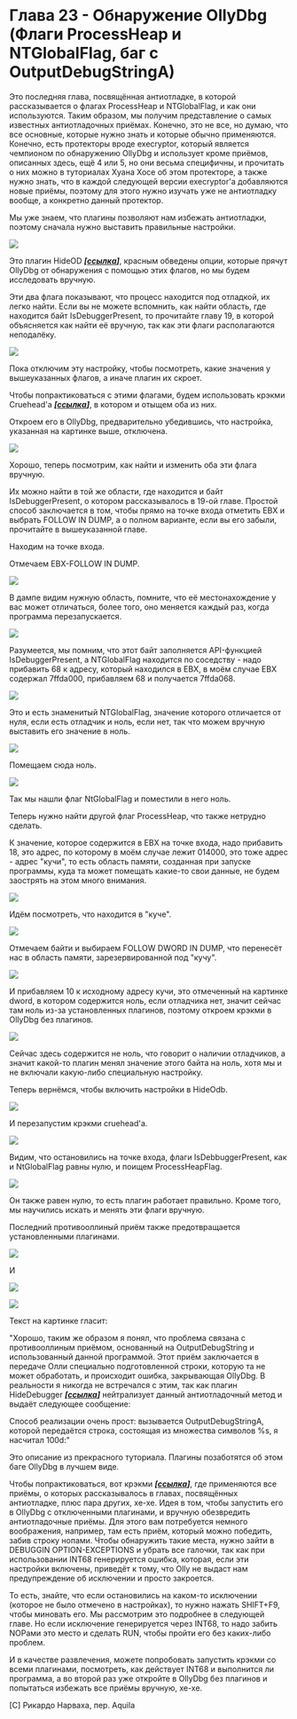# Глава 23 - Обнаружение OllyDbg (Флаги ProcessHeap и NTGlobalFlag, баг с OutputDebugStringA)

Это последняя глава, посвящённая антиотладке, в которой рассказывается о флагах ProcessHeap и NTGlobalFlag, и как они используются. Таким образом, мы получим представление о самых известных антиотладочных приёмах. Конечно, это не все, но думаю, что все основные, которые нужно знать и которые обычно применяются. Конечно, есть протекторы вроде execryptor, который является чемпионом по обнаружению OllyDbg и использует кроме приёмов, описанных здесь, ещё 4 или 5, но они весьма специфичны, и прочитать о них можно в туториалах Хуана Хосе об этом протекторе, а также нужно знать, что в каждой следующей версии execryptor'а добавляются новые приёмы, поэтому для этого нужно изучать уже не антиотладку вообще, а конкретно данный протектор.

Мы уже знаем, что плагины позволяют нам избежать антиотладки, поэтому сначала нужно выставить правильные настройки.

![](img/23/1.png)

Это плагин HideOD ***\[[ссылка](files/22/hideod.7z)\]***, красным обведены опции, которые прячут OllyDbg от обнаружения с помощью этих флагов, но мы будем исследовать вручную.

Эти два флага показывают, что процесс находится под отладкой, их легко найти. Если вы не можете вспомнить, как найти область, где находится байт IsDebuggerPresent, то прочитайте главу 19, в которой объясняется как найти её вручную, так как эти флаги располагаются неподалёку.

![](img/23/2.png)

Пока отключим эту настройку, чтобы посмотреть, какие значения у вышеуказанных флагов, а иначе плагин их скроет.

Чтобы попрактиковаться с этими флагами, будем использовать крэкми Cruehead'а ***\[[ссылка](files/1/ollydbg01-Crackme.7z)\]***, в котором и отыщем оба из них.

Откроем его в OllyDbg, предварительно убедившись, что настройка, указанная на картинке выше, отключена.

![](img/23/3.png)

Хорошо, теперь посмотрим, как найти и изменить оба эти флага вручную.

Их можно найти в той же области, где находится и байт IsDebuggerPresent, о котором рассказывалось в 19-ой главе. Простой способ заключается в том, чтобы прямо на точке входа отметить EBX и выбрать FOLLOW IN DUMP, а о полном варианте, если вы его забыли, прочитайте в вышеуказанной главе.

Находим на точке входа.

Отмечаем EBX-FOLLOW IN DUMP.

![](img/23/4.png)

В дампе видим нужную область, помните, что её местонахождение у вас может отличаться, более того, оно меняется каждый раз, когда программа перезапускается.

![](img/23/5.png)

Разумеется, мы помним, что этот байт заполняется API-функцией IsDebuggerPresent, а NTGlobalFlag находится по соседству - надо прибавить 68 к адресу, который находился в EBX, в моём случае EBX содержал 7ffda000, прибавляем 68 и получается 7ffda068.

![](img/23/6.png)

Это и есть знаменитый NTGlobalFlag, значение которого отличается от нуля, если есть отладчик и ноль, если нет, так что можем вручную выставить его значение в ноль.

![](img/23/7.png)

Помещаем сюда ноль.

![](img/23/8.png)

Так мы нашли флаг NtGlobalFlag и поместили в него ноль.

Теперь нужно найти другой флаг ProcessHeap, что также нетрудно сделать.

К значение, которое содержится в EBX на точке входа, надо прибавить 18, это адрес, по которому в моём случае лежит 014000, это тоже адрес - адрес "кучи", то есть область памяти, созданная при запуске программы, куда та может помещать какие-то свои данные, не будем заострять на этом много внимания.

![](img/23/9.png)

Идём посмотреть, что находится в "куче".

![](img/23/10.png)

Отмечаем байти и выбираем FOLLOW DWORD IN DUMP, что перенесёт нас в область памяти, зарезервированной под "кучу".

![](img/23/11.png)

И прибавляем 10 к исходному адресу кучи, это отмеченный на картинке dword, в котором содержится ноль, если отладчика нет, значит сейчас там ноль из-за установленных плагинов, поэтому откроем крэкми в OllyDbg без плагинов.

![](img/23/12.png)

Сейчас здесь содержится не ноль, что говорит о наличии отладчиков, а значит какой-то плагин менял значение этого байта на ноль, хотя мы и не включали какую-либо специальную настройку.

Теперь вернёмся, чтобы включить настройки в HideOdb.

![](img/23/13.png)

И перезапустим крэкми cruehead'а.

![](img/23/14.png)

Видим, что остановились на точке входа, флаги IsDebbuggerPresent, как и NtGlobalFlag равны нулю, и поищем ProcessHeapFlag.

![](img/23/15.png)

Он также равен нулю, то есть плагин работает правильно. Кроме того, мы научились искать и менять эти флаги вручную.

Последний противооллиный приём также предотвращается установленными плагинами.

![](img/23/16.png)

И

![](img/23/17.png)

![](img/23/18.png)

Текст на картинке гласит:

"Хорошо, таким же образом я понял, что проблема связана с противооллиным приёмом, основанный на OutputDebugString и использованный данной программой. Этот приём заключается в передаче Олли специально подготовленной строки, которую та не может обработать, и происходит ошибка, закрывающая OllyDbg. В реальности я никогда не встречался с этим, так как плагин HideDebugger ***\[[ссылка](files/19/HideDebugger124.7z)\]*** нейтрализует данный антиотладочный метод и выдаёт следующее сообщение:

Способ реализации очень прост: вызывается OutputDebugStringA, которой передаётся строка, состоящая из множества символов %s, я насчитал 100d:"

Это описание из прекрасного туториала. Плагины позаботятся об этом баге OllyDbg в лучшем виде.

Чтобы попрактиковаться, вот крэкми ***\[[ссылка](files/23/antisocial1.7z)\]***, где применяются все приёмы, о которых рассказывалось в главах, посвящённых антиотладке, плюс пара других, хе-хе. Идея в том, чтобы запустить его в OllyDbg с отключенными плагинами, и вручную обезвредить антиотладочные приёмы. Для этого вам потребуется немного воображения, например, там есть приём, который можно победить, забив строку нопами. Чтобы обнаружить такие места, нужно зайти в DEBUGGIN OPTION-EXCEPTIONS и убрать все галочки, так как при использовании INT68 генерируется ошибка, которая, если эти настройки включены, приведёт к тому, что Olly не выдаст нам предупреждение об исключении и просто закроется.

То есть, знайте, что если остановились на каком-то исключении (которое не было отмечено в настройках), то нужно нажать SHIFT+F9, чтобы миновать его. Мы рассмотрим это подробнее в следующей главе. Но если исключение генерируется через INT68, то надо забить NOPами это место и сделать RUN, чтобы пройти его без каких-либо проблем.

И в качестве развлечения, можете попробовать запустить крэкми со всеми плагинами, посмотреть, как действует INT68 и выполнится ли программа, а во второй раз уже откройте в OllyDbg без плагинов и попытаться избежать все приёмы вручную, хе-хе.

\[C\] Рикардо Нарваха, пер. Aquila

